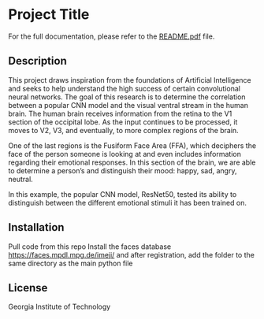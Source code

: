 # Project Title

For the full documentation, please refer to the [README.pdf](README.pdf) file.

## Description
This project draws inspiration from the foundations of Artificial Intelligence and seeks to help understand the high success of certain convolutional neural networks. The goal of this research is to determine the correlation between a popular CNN model and the visual ventral stream in the human brain. The human brain receives information from the retina to the V1 section of the occipital lobe. As the input continues to be processed, it moves to V2, V3, and eventually, to more complex regions of the brain.

One of the last regions is the Fusiform Face Area (FFA), which deciphers the face of the person someone is looking at and even includes information regarding their emotional responses. In this section of the brain, we are able to determine a person’s and distinguish their mood: happy, sad, angry, neutral.

In this example, the popular CNN model, ResNet50, tested its ability to distinguish between the different emotional stimuli it has been trained on.

## Installation
Pull code from this repo
Install the faces database https://faces.mpdl.mpg.de/imeji/ and after registration, add the folder to the same directory as the main python file

## License
Georgia Institute of Technology
